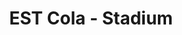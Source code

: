 ---
layout: post
title: EST Cola - Stadium
tags : [ video, portfolio, home ]
director: P’rajit
production: Macho Mango
agency: JWT
facility: Yggdrazil Group
label : commercial
image: est-cola.jpg
style : 
type : video
link : http://player.vimeo.com/video/144134175
---